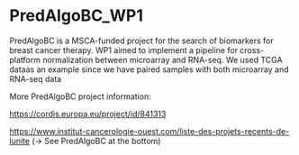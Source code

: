 # PredAlgoBC_WP1

PredAlgoBC is a MSCA-funded project for the search of biomarkers for breast cancer therapy.
WP1 aimed to implement a pipeline for cross-platform normalization between microarray and RNA-seq. We used TCGA dataas an example since we have paired samples with both microarray and RNA-seq data

More PredAlgoBC project information:

https://cordis.europa.eu/project/id/841313

https://www.institut-cancerologie-ouest.com/liste-des-projets-recents-de-lunite  (-> See PredAlgoBC at the bottom)
